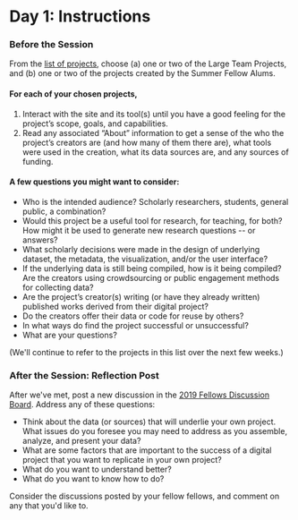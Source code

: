 # Day 1: Instructions

### Before the Session

From the [list of projects](https://github.com/cornell-colab/digital-humanities-fellowship/blob/master/1.%20Introduction/list%20of%20projects.md), choose (a) one or two of the Large Team Projects, and (b) one or two of the projects created by the Summer Fellow Alums.

#### For each of your chosen projects,
 
1. Interact with the site and its tool(s) until you have a good feeling for the project’s scope, goals, and capabilities.
2. Read any associated “About” information to get a sense of the who the project’s creators are (and how many of them there are), what tools were used in the creation, what its data sources are, and any sources of funding.
 
#### A few questions you might want to consider:
* Who is the intended audience? Scholarly researchers, students, general public, a combination?
* Would this project be a useful tool for research, for teaching, for both? How might it be used to generate new research questions -- or answers?
* What scholarly decisions were made in the design of underlying dataset, the metadata, the visualization, and/or the user interface?
* If the underlying data is still being compiled, how is it being compiled? Are the creators using crowdsourcing or public engagement methods for collecting data?
* Are the project’s creator(s) writing (or have they already written) published works derived from their digital project?
* Do the creators offer their data or code for reuse by others?
* In what ways do find the project successful or unsuccessful?
* What are your questions?

(We'll continue to refer to the projects in this list over the next few weeks.)

### After the Session: Reflection Post

After we've met, post a new discussion in the [2019 Fellows Discussion Board](https://github.com/orgs/cornell-colab/teams/2019-fellows). Address any of these questions:  

* Think about the data (or sources) that will underlie your own project. What issues do you foresee you may need to address as you assemble, analyze, and present your data?
* What are some factors that are important to the success of a digital project that you want to replicate in your own project?  
* What do you want to understand better?  
* What do you want to know how to do? 

Consider the discussions posted by your fellow fellows, and comment on any that you'd like to. 
